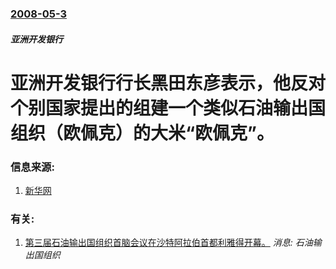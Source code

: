 ### [2008-05-3](/news/2008/05/3/index.md)

##### 亚洲开发银行
# 亚洲开发银行行长黑田东彦表示，他反对个别国家提出的组建一个类似石油输出国组织（欧佩克）的大米“欧佩克”。




### 信息来源:

1. [新华网](http://news.xinhuanet.com/newscenter/2008-05/04/content_8097566.htm)

### 有关:

1. [第三届石油输出国组织首脑会议在沙特阿拉伯首都利雅得开幕。](/news/2007/11/17/第三届石油输出国组织首脑会议在沙特阿拉伯首都利雅得开幕.md) _消息: 石油输出国组织_
